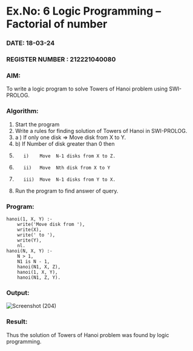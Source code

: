 # Ex.No: 6   Logic Programming – Factorial of number   
### DATE: 18-03-24                                                                            
### REGISTER NUMBER : 212221040080
### AIM: 
To  write  a logic program  to solve Towers of Hanoi problem  using SWI-PROLOG. 
### Algorithm:
1. Start the program
2.  Write a rules for finding solution of Towers of Hanoi in SWI-PROLOG.
3.  a )	If only one disk  => Move disk from X to Y.
4.  b)	If Number of disk greater than 0 then
5.        i)	Move  N-1 disks from X to Z.
6.        ii)	Move  Nth disk from X to Y
7.        iii)	Move  N-1 disks from Y to X.
8. Run the program  to find answer of  query.

### Program:
```
hanoi(1, X, Y) :-
    write('Move disk from '),
    write(X),
    write(' to '),
    write(Y),
    nl.
hanoi(N, X, Y) :-
    N > 1,
    N1 is N - 1,
    hanoi(N1, X, Z),
    hanoi(1, X, Y),
    hanoi(N1, Z, Y).
```

### Output:

![Screenshot (204)](https://github.com/KayyuruTharani/AI_Lab_2023-24/assets/142209319/10dc6356-8c61-44a0-b16f-3a1f9bc214b9)



### Result:
Thus the solution of Towers of Hanoi problem was found by logic programming.
